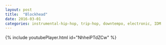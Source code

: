 ```yaml
---
layout: post
title:  "Blockhead"
date: 2016-03-01
categories: instrumental-hip-hop, trip-hop, downtempo, electronic, IDM
---
```

{% include youtubePlayer.html id="NhheiPTdZCw" %}
